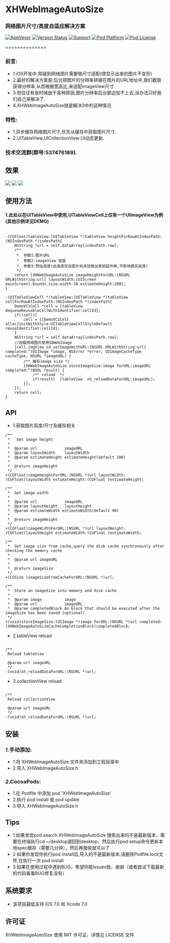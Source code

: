 
# XHWebImageAutoSize

### 网络图片尺寸/高度自适应解决方案

[![AppVeyor](https://img.shields.io/appveyor/ci/gruntjs/grunt.svg?maxAge=2592000)](https://github.com/CoderZhuXH/XHWebImageAutoSize)
[![Version Status](https://img.shields.io/cocoapods/v/XHWebImageAutoSize.svg?style=flat)](http://cocoadocs.org/docsets/XHWebImageAutoSize)
[![Support](https://img.shields.io/badge/support-iOS%207%2B-brightgreen.svg)](https://github.com/CoderZhuXH/XHWebImageAutoSize)
[![Pod Platform](https://img.shields.io/cocoapods/p/XHWebImageAutoSize.svg?style=flat)](http://cocoadocs.org/docsets/XHWebImageAutoSize/)
[![Pod License](https://img.shields.io/cocoapods/l/XHWebImageAutoSize.svg?style=flat)](https://github.com/CoderZhuXH/XHWebImageAutoSize/blob/master/LICENSE)

==============

### 前言:
*   1.iOS开发中,常碰到网络图片需要做尺寸适配(使显示出来的图片不变形)
*   2.最好的解决方案是:后台把图片的分辨率拼接在图片的URL地址中,我们截取获得分辨率,从而根据宽高比,来适配imageView尺寸.
*   3.但往往有些时候由于各种原因,图片分辨率后台那边加不上去,没办法只好我们自己来解决了.
*   4.XHWebImageAutoSize就是解决3中的这种情况.

### 特性:
* 1.异步缓存网络图片尺寸,优先从缓存中获取图片尺寸.
* 2.UITableView,UICollectionView UI动态更新.

### 技术交流群(群号:537476189).


## 效果
![](/ScreenShot/Demo1.png) ![](/ScreenShot/Demo2.png) ![](/ScreenShot/Demo3.png)


## 使用方法

####    1.此处以在UITableView中使用,UITableViewCell上仅有一个UIImageView为例(其他示例详见DEMO)
```objc
   
-(CGFloat)tableView:(UITableView *)tableView heightForRowAtIndexPath:(NSIndexPath *)indexPath{
    NSString *url = self.dataArray[indexPath.row];
    /**
     *  参数1:图片URL
     *  参数2:imageView 宽度
     *  参数3:预估高度(此高度仅在图片尚未加载出来前起作用,不影响真实高度)
     */
    return [XHWebImageAutoSize imageHeightForURL:[NSURL URLWithString:url] layoutWidth:[UIScreen mainScreen].bounds.size.width-16 estimateHeight:200];
}   

-(UITableViewCell *)tableView:(UITableView *)tableView cellForRowAtIndexPath:(NSIndexPath *)indexPath{
    DemoVC1Cell *cell = [tableView dequeueReusableCellWithIdentifier:cellId];
    if(!cell){
        cell = [[DemoVC1Cell alloc]initWithStyle:UITableViewCellStyleDefault reuseIdentifier:cellId];
    }
    NSString *url = self.dataArray[indexPath.row];
    //加载网络图片使用SDWebImage
    [cell.imgView sd_setImageWithURL:[NSURL URLWithString:url] completed:^(UIImage *image, NSError *error, SDImageCacheType cacheType, NSURL *imageURL) {
        /** 缓存image size */
        [XHWebImageAutoSize storeImageSize:image forURL:imageURL completed:^(BOOL result) {
            /** reload  */
            if(result)  [tableView  xh_reloadDataForURL:imageURL];
        }];
    }];
    return cell;
}
```
##  API

*   1.获取图片高度/尺寸及缓存相关

```objc
/**
 *   Get image height
 *
 *  @param url            imageURL
 *  @param layoutWidth    layoutWidth
 *  @param estimateHeight estimateHeight(default 100)
 *
 *  @return imageHeight
 */
+(CGFloat)imageHeightForURL:(NSURL *)url layoutWidth:(CGFloat)layoutWidth estimateHeight:(CGFloat )estimateHeight;

/**
 *  Get image width
 *
 *  @param url            imageURL
 *  @param layoutHeight   layoutHeight
 *  @param estimateWidth estimateWidth(default 90)
 *
 *  @return imageHeight
 */
+(CGFloat)imageWidthForURL:(NSURL *)url layoutHeight:(CGFloat)layoutHeight estimateWidth:(CGFloat )estimateWidth;

/**
 *  Get image size from cache,query the disk cache synchronously after checking the memory cache
 *
 *  @param url imageURL
 *
 *  @return imageSize
 */
+(CGSize )imageSizeFromCacheForURL:(NSURL *)url;

/**
 *  Store an imageSize into memory and disk cache
 *
 *  @param image          image
 *  @param url            imageURL
 *  @param completedBlock An block that should be executed after the imageSize has been saved (optional)
 */
+(void)storeImageSize:(UIImage *)image forURL:(NSURL *)url completed:(XHWebImageAutoSizeCacheCompletionBlock)completedBlock;

```

*   2.tableView reload

```objc

/**
 Reload tableView

 @param url imageURL
 */
-(void)xh_reloadDataForURL:(NSURL *)url;

```

*   3.collectionView reload

```objc

/**
 Reload collectionView
 
 @param url imageURL
 */
-(void)xh_reloadDataForURL:(NSURL *)url;

```
##  安装
### 1.手动添加:<br>
*   1.将 XHWebImageAutoSize 文件夹添加到工程目录中<br>
*   2.导入 XHWebImageAutoSize.h

### 2.CocoaPods:<br>
*   1.在 Podfile 中添加 pod 'XHWebImageAutoSize'<br>
*   2.执行 pod install 或 pod update<br>
*   3.导入 XHWebImageAutoSize.h

##  Tips
*   1.如果发现pod search XHWebImageAutoSize 搜索出来的不是最新版本，需要在终端执行cd ~/desktop退回到desktop，然后执行pod setup命令更新本地spec缓存（需要几分钟），然后再搜索就可以了
*   2.如果你发现你执行pod install后,导入的不是最新版本,请删除Podfile.lock文件,在执行一次 pod install
*   3.如果在使用过程中遇到BUG，希望你能Issues我，谢谢（或者尝试下载最新的代码看看BUG修复没有）

##  系统要求
*   该项目最低支持 iOS 7.0 和 Xcode 7.0

##  许可证
XHWebImageAutoSize 使用 MIT 许可证，详情见 LICENSE 文件